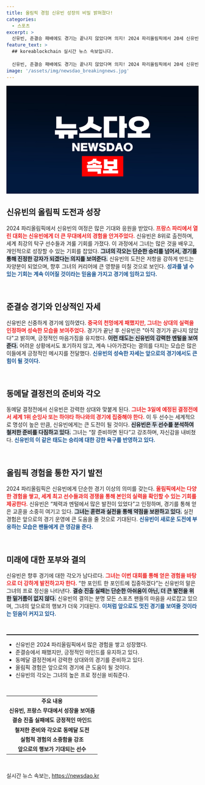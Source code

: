 ```yaml
---
title: 올림픽 경험 신유빈 성장의 비밀 밝혀졌다!
categories:
  - 스포츠
excerpt: >
  신유빈, 준결승 패배에도 경기는 끝나지 않았다며 의지! 2024 파리올림픽에서 20세 신유빈은 준결승에서 중국 천멍에게 패했지만, 긍정적인 마인드로 동메달 결정전을 준비 중이다. 그녀의 강한 정신력과 성장 가능성에 이목이 쏠린다.
feature_text: >
  ## koreablockchain 실시간 뉴스 속보입니다.

  신유빈, 준결승 패배에도 경기는 끝나지 않았다며 의지! 2024 파리올림픽에서 20세 신유빈은 준결승에서 중국 천멍에게 패했지만, 긍정적인 마인드로 동메달 결정전을 준비 중이다. 그녀의 강한 정신력과 성장 가능성에 이목이 쏠린다.
image: '/assets/img/newsdao_breakingnews.jpg'
---
```


<p><img src="/assets/img/newsdao_breakingnews.jpg" alt="koreablockchain 속보" /></p>

<h2 data-ke-size="size26">신유빈의 올림픽 도전과 성장</h2>

<p data-ke-size="size16">2024 파리올림픽에서 신유빈의 여정은 많은 기대와 응원을 받았다. <b><span style="color: #ee2323;">프랑스 파리에서 열린 대회는 신유빈에게 더 큰 무대에서의 경험을 안겨주었다.</span></b> 신유빈은 8위로 출전하며, 세계 최강의 탁구 선수들과 겨룰 기회를 가졌다. 이 과정에서 그녀는 많은 것을 배우고, 개인적으로 성장할 수 있는 기회를 잡았다. <b><span style="background-color: #21538527;">그녀의 각오는 단순한 승리를 넘어서, 경기를 통해 진정한 강자가 되겠다는 의지를 보여준다.</span></b> 신유빈의 도전은 저항을 강하게 만드는 자양분이 되었으며, 향후 그녀의 커리어에 큰 영향을 미칠 것으로 보인다. <b><span style="color: #1a5490;">성과를 낼 수 있는 기회는 계속 이어질 것이라는 믿음을 가지고 경기에 임하고 있다.</span></b></p>

<p data-ke-size="size16">&nbsp;</p>

<h2 data-ke-size="size26">준결승 경기와 인상적인 자세</h2>

<p data-ke-size="size16">신유빈은 신중하게 경기에 임하였다. <b><span style="color: #ee2323;">중국의 천멍에게 패했지만, 그녀는 상대의 실력을 인정하며 성숙한 모습을 보여주었다.</span></b> 경기가 끝난 후 신유빈은 "아직 경기가 끝나지 않았다"고 밝히며, 긍정적인 마음가짐을 유지했다. <b><span style="background-color: #21538527;">이런 태도는 신유빈의 강력한 멘털을 보여준다.</span></b> 어려운 상황에서도 포기하지 않고, 계속 나아가겠다는 결의를 다지는 모습은 많은 이들에게 긍정적인 메시지를 전달했다. <b><span style="color: #1a5490;">신유빈의 성숙한 자세는 앞으로의 경기에서도 큰 힘이 될 것이다.</span></b></p>

<p data-ke-size="size16">&nbsp;</p>

<h2 data-ke-size="size26">동메달 결정전의 준비와 각오</h2>

<p data-ke-size="size16">동메달 결정전에서 신유빈은 강력한 상대와 맞붙게 된다. <b><span style="color: #ee2323;">그녀는 3일에 예정된 결정전에서 세계 1위 순잉사 또는 하야타 하나와의 경기에 집중해야 한다.</span></b> 이 두 선수는 세계적으로 명성이 높은 만큼, 신유빈에게는 큰 도전이 될 것이다. <b><span style="background-color: #21538527;">신유빈은 두 선수를 분석하여 철저한 준비를 다짐하고 있다.</span></b> 그녀는 “잘 준비하면 된다”고 강조하며, 자신감을 내비쳤다. <b><span style="color: #1a5490;">신유빈의 이 같은 태도는 승리에 대한 강한 욕구를 반영하고 있다.</span></b></p>

<p data-ke-size="size16">&nbsp;</p>

<h2 data-ke-size="size26">올림픽 경험을 통한 자기 발전</h2>

<p data-ke-size="size16">2024 파리올림픽은 신유빈에게 단순한 경기 이상의 의미를 갖는다. <b><span style="color: #ee2323;">올림픽에서는 다양한 경험을 쌓고, 세계 최고 선수들과의 경쟁을 통해 본인의 실력을 확인할 수 있는 기회를 제공한다.</span></b> 신유빈은 “체력과 멘털에서 많은 발전이 있었다”고 인정하며, 경기를 통해 얻은 교훈을 소중히 여기고 있다. <b><span style="background-color: #21538527;">그녀는 훈련과 실전을 통해 약점을 보완하고 있다.</span></b> 실전 경험은 앞으로의 경기 운영에 큰 도움을 줄 것으로 기대된다. <b><span style="color: #1a5490;">신유빈이 새로운 도전에 부응하는 모습은 팬들에게 큰 영감을 준다.</span></b></p>

<p data-ke-size="size16">&nbsp;</p>

<h2 data-ke-size="size26">미래에 대한 포부와 결의</h2>

<p data-ke-size="size16">신유빈은 향후 경기에 대한 각오가 남다르다. <b><span style="color: #ee2323;">그녀는 이번 대회를 통해 얻은 경험을 바탕으로 더 강하게 발전하고자 한다.</span></b> “한 포인트 한 포인트에 집중하겠다”는 신유빈의 말은 그녀의 프로 정신을 나타낸다. <b><span style="background-color: #21538527;">결승 진출 실패는 단순한 아쉬움이 아닌, 더 큰 발전을 위한 밑거름이 없지 않다.</span></b> 신유빈의 결의는 분명 모든 스포츠 팬들의 마음을 사로잡고 있으며, 그녀의 앞으로의 행보가 더욱 기대된다. <b><span style="color: #1a5490;">이처럼 앞으로도 멋진 경기를 보여줄 것이라는 믿음이 커지고 있다.</span></b></p>

<p data-ke-size="size16">&nbsp;</p>

<hr style="height: 2px; background-color: #000; border: none;" />

<ul>
  <li>신유빈은 2024 파리올림픽에서 많은 경험을 쌓고 성장했다.</li>
  <li>준결승에서 패했지만, 긍정적인 마인드를 유지하고 있다.</li>
  <li>동메달 결정전에서 강력한 상대와의 경기를 준비하고 있다.</li>
  <li>올림픽 경험은 앞으로의 경기에 큰 도움이 될 것이다.</li>
  <li>신유빈의 각오는 그녀의 높은 프로 정신을 비춰준다.</li>
</ul>

<p data-ke-size="size16">&nbsp;</p>

<table>
  <tr>
    <td style="text-align: center; height: 17px;"><b>주요 내용</b></td>
  </tr>
  <tr>
    <td style="text-align: center; height: 17px;"><b>신유빈, 프랑스 무대에서 성장을 보여줌</b></td>
  </tr>
  <tr>
    <td style="text-align: center; height: 17px;"><b>결승 진출 실패에도 긍정적인 마인드</b></td>
  </tr>
  <tr>
    <td style="text-align: center; height: 17px;"><b>철저한 준비와 각오로 동메달 도전</b></td>
  </tr>
  <tr>
    <td style="text-align: center; height: 17px;"><b>실험적 경험의 소중함을 강조</b></td>
  </tr>
  <tr>
    <td style="text-align: center; height: 17px;"><b>앞으로의 행보가 기대되는 선수</b></td>
  </tr>
</table>

<p data-ke-size="size16">&nbsp;</p>
실시간 뉴스 속보는, <a href="https://newsdao.kr" rel="dofollow">https://newsdao.kr</a>


